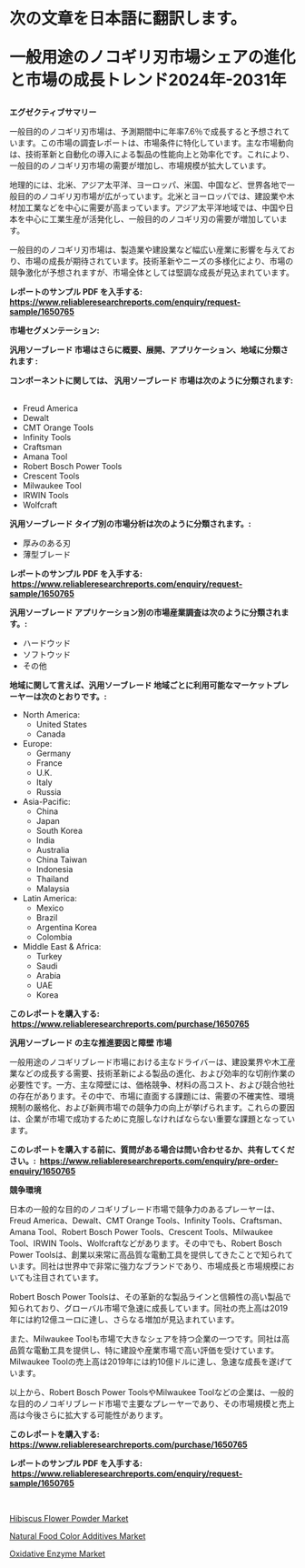 <p><h1>次の文章を日本語に翻訳します。

一般用途のノコギリ刃市場シェアの進化と市場の成長トレンド2024年-2031年</h1></p><p><strong>エグゼクティブサマリー</strong></p>
<p><p>一般目的のノコギリ刃市場は、予測期間中に年率7.6％で成長すると予想されています。この市場の調査レポートは、市場条件に特化しています。主な市場動向は、技術革新と自動化の導入による製品の性能向上と効率化です。これにより、一般目的のノコギリ刃市場の需要が増加し、市場規模が拡大しています。</p><p>地理的には、北米、アジア太平洋、ヨーロッパ、米国、中国など、世界各地で一般目的のノコギリ刃市場が広がっています。北米とヨーロッパでは、建設業や木材加工業などを中心に需要が高まっています。アジア太平洋地域では、中国や日本を中心に工業生産が活発化し、一般目的のノコギリ刃の需要が増加しています。</p><p>一般目的のノコギリ刃市場は、製造業や建設業など幅広い産業に影響を与えており、市場の成長が期待されています。技術革新やニーズの多様化により、市場の競争激化が予想されますが、市場全体としては堅調な成長が見込まれています。</p></p>
<p><strong>レポートのサンプル PDF を入手する: <a href="https://www.reliableresearchreports.com/enquiry/request-sample/1650765">https://www.reliableresearchreports.com/enquiry/request-sample/1650765</a></strong></p>
<p><strong>市場セグメンテーション:</strong></p>
<p><strong> 汎用ソーブレード 市場はさらに概要、展開、アプリケーション、地域に分類されます :</strong></p>
<p><strong>コンポーネントに関しては、 汎用ソーブレード 市場は次のように分類されます: &nbsp;</strong></p>
<p><ul><li>Freud America</li><li>Dewalt</li><li>CMT Orange Tools</li><li>Infinity Tools</li><li>Craftsman</li><li>Amana Tool</li><li>Robert Bosch Power Tools</li><li>Crescent Tools</li><li>Milwaukee Tool</li><li>IRWIN Tools</li><li>Wolfcraft</li></ul></p>
<p><strong> 汎用ソーブレード タイプ別の市場分析は次のように分類されます。:</strong></p>
<p><ul><li>厚みのある刃</li><li>薄型ブレード</li></ul></p>
<p><strong>レポートのサンプル PDF を入手する: &nbsp;<a href="https://www.reliableresearchreports.com/enquiry/request-sample/1650765">https://www.reliableresearchreports.com/enquiry/request-sample/1650765</a></strong></p>
<p><strong> 汎用ソーブレード アプリケーション別の市場産業調査は次のように分類されます。:</strong></p>
<p><ul><li>ハードウッド</li><li>ソフトウッド</li><li>その他</li></ul></p>
<p><strong>地域に関して言えば、汎用ソーブレード 地域ごとに利用可能なマーケットプレーヤーは次のとおりです。:</strong></p>
<p><ul>
    <li>
        North America:
        <ul>
            <li>United States</li>
            <li>Canada</li>
        </ul>
    </li>
    <li>
        Europe:
        <ul>
            <li>Germany</li>
            <li>France</li>
            <li>U.K.</li>
            <li>Italy</li>
            <li>Russia</li>
        </ul>
    </li>
    <li>
        Asia-Pacific:
        <ul>
            <li>China</li>
            <li>Japan</li>
            <li>South Korea</li>
            <li>India</li>
            <li>Australia</li>
            <li>China Taiwan</li>
            <li>Indonesia</li>
            <li>Thailand</li>
            <li>Malaysia</li>
        </ul>
    </li>
    <li>
        Latin America:
        <ul>
            <li>Mexico</li>
            <li>Brazil</li>
            <li>Argentina Korea</li>
            <li>Colombia</li>
        </ul>
    </li>
    <li>
        Middle East & Africa:
        <ul>
            <li>Turkey</li>
            <li>Saudi</li>
            <li>Arabia</li>
            <li>UAE</li>
            <li>Korea</li>
        </ul>
    </li>
    </ul></p>
<p><strong>このレポートを購入する: &nbsp;<a href="https://www.reliableresearchreports.com/purchase/1650765">https://www.reliableresearchreports.com/purchase/1650765</a></strong></p>
<p><strong>汎用ソーブレード の主な推進要因と障壁 市場</strong></p>
<p><p>一般用途のノコギリブレード市場における主なドライバーは、建設業界や木工産業などの成長する需要、技術革新による製品の進化、および効率的な切削作業の必要性です。一方、主な障壁には、価格競争、材料の高コスト、および競合他社の存在があります。その中で、市場に直面する課題には、需要の不確実性、環境規制の厳格化、および新興市場での競争力の向上が挙げられます。これらの要因は、企業が市場で成功するために克服しなければならない重要な課題となっています。</p></p>
<p><strong>このレポートを購入する前に、質問がある場合は問い合わせるか、共有してください。:&nbsp; <a href="https://www.reliableresearchreports.com/enquiry/pre-order-enquiry/1650765">https://www.reliableresearchreports.com/enquiry/pre-order-enquiry/1650765</a></strong></p>
<p><strong>競争環境</strong></p>
<p><p>日本の一般的な目的のノコギリブレード市場で競争力のあるプレーヤーは、Freud America、Dewalt、CMT Orange Tools、Infinity Tools、Craftsman、Amana Tool、Robert Bosch Power Tools、Crescent Tools、Milwaukee Tool、IRWIN Tools、Wolfcraftなどがあります。その中でも、Robert Bosch Power Toolsは、創業以来常に高品質な電動工具を提供してきたことで知られています。同社は世界中で非常に強力なブランドであり、市場成長と市場規模においても注目されています。</p><p>Robert Bosch Power Toolsは、その革新的な製品ラインと信頼性の高い製品で知られており、グローバル市場で急速に成長しています。同社の売上高は2019年には約12億ユーロに達し、さらなる増加が見込まれています。</p><p>また、Milwaukee Toolも市場で大きなシェアを持つ企業の一つです。同社は高品質な電動工具を提供し、特に建設や産業市場で高い評価を受けています。Milwaukee Toolの売上高は2019年には約10億ドルに達し、急速な成長を遂げています。</p><p>以上から、Robert Bosch Power ToolsやMilwaukee Toolなどの企業は、一般的な目的のノコギリブレード市場で主要なプレーヤーであり、その市場規模と売上高は今後さらに拡大する可能性があります。</p></p>
<p><strong>このレポートを購入する: &nbsp; <a href="https://www.reliableresearchreports.com/purchase/1650765">https://www.reliableresearchreports.com/purchase/1650765</a></strong></p>
<p><strong>レポートのサンプル PDF を入手する: &nbsp;<a href="https://www.reliableresearchreports.com/enquiry/request-sample/1650765">https://www.reliableresearchreports.com/enquiry/request-sample/1650765</a></strong><strong></strong></p>
<p>&nbsp;</p>
<p><p><a href="https://lydian-appliance-61d.notion.site/Hibiscus-Flower-Powder-Market-Size-Global-Industry-Overview-Market-Segmentation-and-Forecast-2024-a7ba579a5e4c43b98d843b7d281d0dc7">Hibiscus Flower Powder Market</a></p><p><a href="https://summer-dogwood-3e9.notion.site/Natural-Food-Color-Additives-Market-Offers-Provide-Insightful-Data-for-the-Time-Period-from-2024-to--3a33619a50ad47dbbf5fdb2bf433da86">Natural Food Color Additives Market</a></p><p><a href="https://forested-sushi-9b0.notion.site/Oxidative-Enzyme-Market-Research-Report-The-Key-To-Successful-Business-Strategy-Forecasted-for-Peri-a7d70284723c490b9746897b0c05288a">Oxidative Enzyme Market</a></p></p>